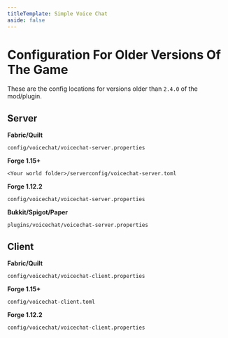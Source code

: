 ```yaml
---
titleTemplate: Simple Voice Chat
aside: false
---
```



# Configuration For Older Versions Of The Game

These are the config locations for versions older than `2.4.0` of the mod/plugin.


## Server

**Fabric/Quilt**

`config/voicechat/voicechat-server.properties`

**Forge 1.15+**

`<Your world folder>/serverconfig/voicechat-server.toml`

**Forge 1.12.2**

`config/voicechat/voicechat-server.properties`

**Bukkit/Spigot/Paper**

`plugins/voicechat/voicechat-server.properties`


## Client

**Fabric/Quilt**

`config/voicechat/voicechat-client.properties`

**Forge 1.15+**

`config/voicechat-client.toml`

**Forge 1.12.2**

`config/voicechat/voicechat-client.properties`
